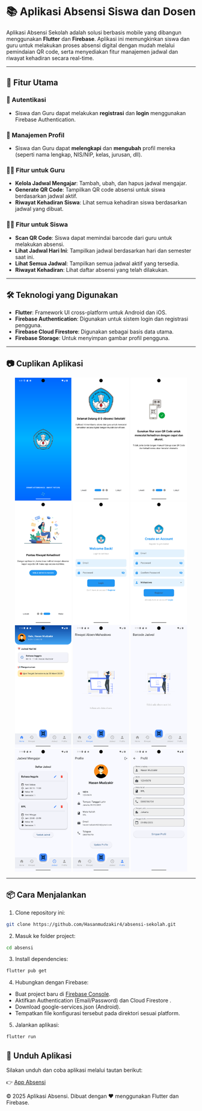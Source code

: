 # 📚 Aplikasi Absensi Siswa dan Dosen

Aplikasi Absensi Sekolah adalah solusi berbasis mobile yang dibangun menggunakan **Flutter** dan **Firebase**. Aplikasi ini memungkinkan siswa dan guru untuk melakukan proses absensi digital dengan mudah melalui pemindaian QR code, serta menyediakan fitur manajemen jadwal dan riwayat kehadiran secara real-time.

---

## 🚀 Fitur Utama

### 🔐 Autentikasi

- Siswa dan Guru dapat melakukan **registrasi** dan **login** menggunakan Firebase Authentication.

### 👤 Manajemen Profil

- Siswa dan Guru dapat **melengkapi** dan **mengubah** profil mereka (seperti nama lengkap, NIS/NIP, kelas, jurusan, dll).

### 👨‍🏫 Fitur untuk Guru

- **Kelola Jadwal Mengajar**: Tambah, ubah, dan hapus jadwal mengajar.
- **Generate QR Code**: Tampilkan QR code absensi untuk siswa berdasarkan jadwal aktif.
- **Riwayat Kehadiran Siswa**: Lihat semua kehadiran siswa berdasarkan jadwal yang dibuat.

### 🧑‍🎓 Fitur untuk Siswa

- **Scan QR Code**: Siswa dapat memindai barcode dari guru untuk melakukan absensi.
- **Lihat Jadwal Hari Ini**: Tampilkan jadwal berdasarkan hari dan semester saat ini.
- **Lihat Semua Jadwal**: Tampilkan semua jadwal aktif yang tersedia.
- **Riwayat Kehadiran**: Lihat daftar absensi yang telah dilakukan.

---

## 🛠 Teknologi yang Digunakan

- **Flutter**: Framework UI cross-platform untuk Android dan iOS.
- **Firebase Authentication**: Digunakan untuk sistem login dan registrasi pengguna.
- **Firebase Cloud Firestore**: Digunakan sebagai basis data utama.
- **Firebase Storage**: Untuk menyimpan gambar profil pengguna.

---

## 📷 Cuplikan Aplikasi

<p align="center">
  <img src="/images/screenshots/splash-screen.png" alt="Splash Screen" width="150"/>
  <img src="/images/screenshots/welcome-screen1.png" alt="Welcome Screen 1" width="150"/>
  <img src="/images/screenshots/welcome-screen2.png" alt="Welcome Screen 2" width="150"/>
  <img src="/images/screenshots/welcome-screen3.png" alt="Welcome Screen 3" width="150"/>
  <img src="/images/screenshots/login.png" alt="Login" width="150"/>
  <img src="/images/screenshots/register.png" alt="Register" width="150"/>
  <img src="/images/screenshots/home-lecturer.png" alt="Home Lecturer" width="150"/>
  <img src="/images/screenshots/history-lecturer.png" alt="History" width="150"/>
  <img src="/images/screenshots/barcode.png" alt="barcode" width="150"/>
  <img src="/images/screenshots/schedule-lecturer.png" alt="Schedule" width="150"/>
  <img src="/images/screenshots/profile-lecturer.png" alt="Profile" width="150"/>
  <img src="/images/screenshots/update-profile-lecturer.png" alt="Update Profile" width="150"/>
</p>

---

## 📦 Cara Menjalankan

1. Clone repository ini:

```bash
git clone https://github.com/Hasanmudzakir4/absensi-sekolah.git
```

2. Masuk ke folder project:

```bash
cd absensi
```

3. Install dependencies:

```bash
flutter pub get
```

4. Hubungkan dengan Firebase:

- Buat project baru di [Firebase Console](https://console.firebase.google.com/).
- Aktifkan Authentication (Email/Password) dan Cloud Firestore .
- Download google-services.json (Android).
- Tempatkan file konfigurasi tersebut pada direktori sesuai platform.

5. Jalankan aplikasi:

```bash
flutter run
```

## 📲 Unduh Aplikasi

Silakan unduh dan coba aplikasi melalui tautan berikut:

👉 [App Absensi](https://appdistribution.firebase.dev/i/d89478dcee0c9538)

© 2025 Aplikasi Absensi. Dibuat dengan ❤️ menggunakan Flutter dan Firebase.
